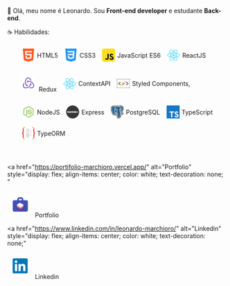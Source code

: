 <p align="left">
🖖 Olá, meu nome é Leonardo. Sou <strong>Front-end developer</strong> e
estudante <strong>Back-end</strong>.
</p>

<p align="left">
☕ Habilidades:
<ul 
style="list-style: none;
display: flex;
flex-wrap: wrap;
justify-content: flex-start;"
>

<li 
style="display: flex;
align-items: center;
margin: 5px;"
>
    <img src="./html.png" alt="HTML" style="width: 30px; margin: 5px;"/> HTML5
</li>
<li
style="display: flex;
align-items: center;
margin: 5px;"
>
<img src="./css.png" alt="CSS" style="width: 30px; margin: 5px;"/> CSS3
</li>
<li
style="display: flex;
align-items: center;
margin: 5px;"
>
<img src="./js.webp" alt="JavaScript" style="width: 30px; margin: 5px;"/> JavaScript ES6
</li>
<li
style="display: flex;
align-items: center;
margin: 5px;"
>
<img src="./logo192.png" alt="react" style="width: 30px; margin: 5px;"/> ReactJS
</li>
<li
style="display: flex;
align-items: center;
margin: 5px;">

<img src="./redux.png" alt="Redux" style="width: 30px; margin: 5px;"/> Redux
</li>
<li
style="display: flex;
align-items: center;
margin: 5px;"
>
<img src="./logo192.png" alt="ContextAPI" style="width: 30px; margin: 5px;"/> ContextAPI
</li>
<li
style="display: flex;
align-items: center;
margin: 5px;"
>
<img src="./stlyedc.png" alt="Styled Components" style="width: 30px; margin: 5px;"/> Styled Components,
</li>
<li
style="display: flex;
align-items: center;
margin: 5px;"
>
<img src="./jsicon.png" alt="Node" style="width: 30px; margin: 5px;"/> NodeJS
</li>
<li
style="display: flex;
align-items: center;
margin: 5px;"
>
<img src="./express.png" alt="Express" style="width: 30px; margin: 5px;"/> Express
</li>
<li
style="display: flex;
align-items: center;
margin: 5px;"
>
<img src="./postgresql.webp" alt="PostgreSQL" style="width: 30px; margin: 5px;"/> PostgreSQL
</li>
<li
style="display: flex;
align-items: center;
margin: 5px;"
>
<img src="./tscript.webp" alt="TypeScript" style="width: 30px; margin: 5px;"/> TypeScript
</li>
<li
style="display: flex;
align-items: center;
margin: 5px;"
>
<img src="./orm.png" alt="TypeORM" style="width: 30px; margin: 5px;"/> TypeORM
</li>

</ul>


</p>

<br />

<p align="left">



<a href="https://portifolio-marchioro.vercel.app/" alt="Portfolio"
style="display: flex;
align-items: center;
color: white;
text-decoration: none;
"

>
<img src="./port.png" alt="Portfolio" style="width: 50px; margin: 5px;">
Portfolio
</a>

<a href="https://www.linkedin.com/in/leonardo-marchioro/" alt="Linkedin" 
style="display: flex;
align-items: center;
color: white;
text-decoration: none;"
>
<img src="./linkedin.png" alt="Linkedin" style="width: 50px; margin: 5px;">
Linkedin
</a>
</p>
